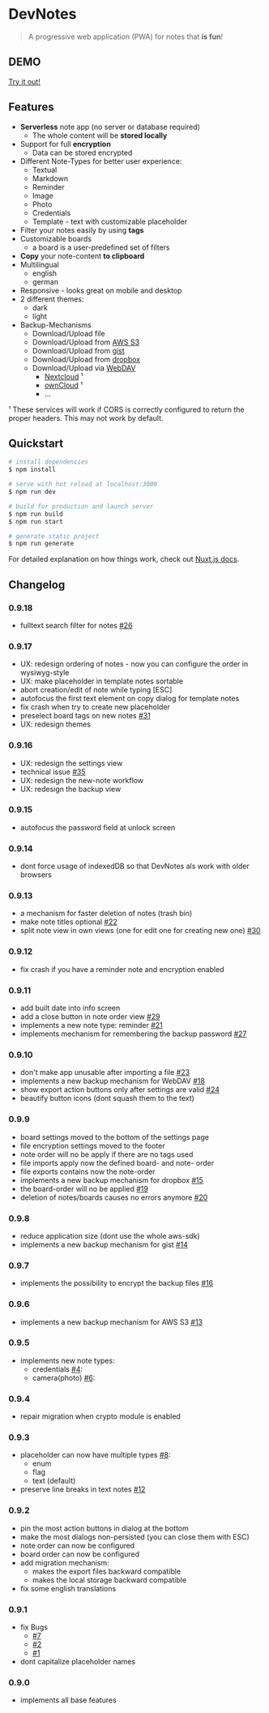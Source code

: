 # DevNotes

> A progressive web application (PWA) for notes that **is fun**!

## DEMO

[Try it out!](https://rainu.github.io/dev-notes/)


## Features
* **Serverless** note app (no server or database required)
    * The whole content will be **stored locally**
* Support for full **encryption**
    * Data can be stored encrypted
* Different Note-Types for better user experience:
    * Textual
    * Markdown
    * Reminder
    * Image
    * Photo
    * Credentials
    * Template - text with customizable placeholder
* Filter your notes easily by using **tags**
* Customizable boards
    * a board is a user-predefined set of filters
* **Copy** your note-content **to clipboard**
* Multilingual
    * english
    * german
* Responsive - looks great on mobile and desktop
* 2 different themes:
    * dark
    * light
* Backup-Mechanisms
    * Download/Upload file
    * Download/Upload from [AWS S3](https://aws.amazon.com/s3/)
    * Download/Upload from [gist](https://gist.github.com/)
    * Download/Upload from [dropbox](https://www.dropbox.com/)
    * Download/Upload via [WebDAV](http://www.webdav.org/)
        * [Nextcloud](https://nextcloud.com/) ¹
        * [ownCloud](https://owncloud.org/) ¹
        * ...

¹ These services will work if CORS is correctly configured to return the proper headers. This may not work by default.

## Quickstart

``` bash
# install dependencies
$ npm install

# serve with hot reload at localhost:3000
$ npm run dev

# build for production and launch server
$ npm run build
$ npm run start

# generate static project
$ npm run generate
```

For detailed explanation on how things work, check out [Nuxt.js docs](https://nuxtjs.org).

## Changelog

### 0.9.18
* fulltext search filter for notes [#26](https://github.com/rainu/dev-notes/issues/26)

### 0.9.17
* UX: redesign ordering of notes - now you can configure the order in wysiwyg-style
* UX: make placeholder in template notes sortable
* abort creation/edit of note while typing [ESC]
* autofocus the first text element on copy dialog for template notes
* fix crash when try to create new placeholder
* preselect board tags on new notes [#31](https://github.com/rainu/dev-notes/issues/31)
* UX: redesign themes

### 0.9.16
* UX: redesign the settings view
* technical issue [#35](https://github.com/rainu/dev-notes/issues/35)
* UX: redesign the new-note workflow
* UX: redesign the backup view

### 0.9.15
* autofocus the password field at unlock screen

### 0.9.14
* dont force usage of indexedDB so that DevNotes als work with older browsers

### 0.9.13
* a mechanism for faster deletion of notes (trash bin)
* make note titles optional [#22](https://github.com/rainu/dev-notes/issues/22)
* split note view in own views (one for edit one for creating new one) [#30](https://github.com/rainu/dev-notes/issues/30)

### 0.9.12
* fix crash if you have a reminder note and encryption enabled

### 0.9.11
* add built date into info screen
* add a close button in note order view [#29](https://github.com/rainu/dev-notes/issues/29)
* implements a new note type: reminder [#21](https://github.com/rainu/dev-notes/issues/21)
* implements mechanism for remembering the backup password [#27](https://github.com/rainu/dev-notes/issues/27)

### 0.9.10
* don't make app unusable after importing a file [#23](https://github.com/rainu/dev-notes/issues/23)
* implements a new backup mechanism for WebDAV [#18](https://github.com/rainu/dev-notes/issues/18)
* show export action buttons only after settings are valid [#24](https://github.com/rainu/dev-notes/issues/24)
* beautify button icons (dont squash them to the text)

### 0.9.9
* board settings moved to the bottom of the settings page
* file encryption settings moved to the footer
* note order will no be apply if there are no tags used
* file imports apply now the defined board- and note- order
* file exports contains now the note-order
* implements a new backup mechanism for dropbox [#15](https://github.com/rainu/dev-notes/issues/15)
* the board-order will no be applied [#19](https://github.com/rainu/dev-notes/issues/19)
* deletion of notes/boards causes no errors anymore [#20](https://github.com/rainu/dev-notes/issues/20)

### 0.9.8
* reduce application size (dont use the whole aws-sdk)
* implements a new backup mechanism for gist [#14](https://github.com/rainu/dev-notes/issues/14)

### 0.9.7
* implements the possibility to encrypt the backup files [#16](https://github.com/rainu/dev-notes/issues/16)

### 0.9.6
* implements a new backup mechanism for AWS S3 [#13](https://github.com/rainu/dev-notes/issues/13)

### 0.9.5
* implements new note types:
    * credentials [#4](https://github.com/rainu/dev-notes/issues/4):
    * camera(photo) [#6](https://github.com/rainu/dev-notes/issues/6):

### 0.9.4
* repair migration when crypto module is enabled

### 0.9.3
* placeholder can now have multiple types [#8](https://github.com/rainu/dev-notes/issues/8):
    * enum
    * flag 
    * text (default)
* preserve line breaks in text notes [#12](https://github.com/rainu/dev-notes/issues/12)

### 0.9.2
* pin the most action buttons in dialog at the bottom
* make the most dialogs non-persisted (you can close them with ESC)
* note order can now be configured
* board order can now be configured
* add migration mechanism:
    * makes the export files backward compatible
    * makes the local storage backward compatible
* fix some english translations

### 0.9.1
* fix Bugs
    * [#7](https://github.com/rainu/dev-notes/issues/7)
    * [#2](https://github.com/rainu/dev-notes/issues/2)
    * [#1](https://github.com/rainu/dev-notes/issues/1)
* dont capitalize placeholder names

### 0.9.0
* implements all base features

